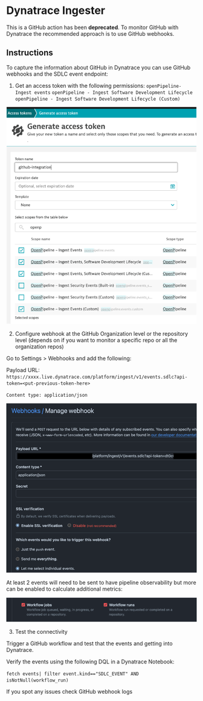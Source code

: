# Dynatrace Ingester

This is a GitHub action has been **deprecated**. To monitor GitHub with Dynatrace the recommended approach is to use GitHub webhooks.


## Instructions

To capture the information about GitHub in Dynatrace you can use GitHub webhooks and the SDLC event endpoint:

1. Get an access token with the following permissions:
`openPipeline- Ingest events`
`openPipeline - Ingest Software Development Lifecycle` 
`openPipeline - Ingest Software Development Lifecycle (Custom)` 


![permissions](./readme/generate-tk.png)

2. Configure webhook at the GitHub Organization level or the repository level (depends on if you want to monitor a specific repo or all the organization repos)

Go to Settings > Webhooks and add the following:

Payload URL:
`https://xxxx.live.dynatrace.com/platform/ingest/v1/events.sdlc?api-token=<put-previous-token-here>`

`Content type: application/json`

![token](./readme/webhook.png)

At least 2 events will need to be sent to have pipeline observability but more can be enabled to calculate additional metrics:

![token](./readme/scope.png)



3. Test the connectivity

Trigger a GitHub workflow and test that the events and getting into Dynatrace.
 
Verify the events using the following DQL in a Dynatrace Notebook:

`fetch events| filter event.kind=="SDLC_EVENT" AND isNotNull(workflow_run)`

If you spot any issues check GitHub webhook logs

